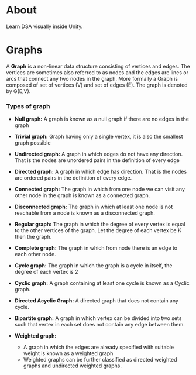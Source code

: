 # About

Learn DSA visually inside Unity. 

# Graphs

A **Graph** is a non-linear data structure consisting of vertices and edges. The vertices are sometimes also referred to as nodes and the edges are lines or arcs that connect any two nodes in the graph. More formally a Graph is composed of set of vertices (V) and set of edges (E). The graph is denoted by G(E,V).

### Types of graph

- **Null graph:** A graph is known as a null graph if there are no edges in the graph

- **Trivial graph:** Graph having only a single vertex, it is also the smallest graph possible

- **Undirected graph:** A graph in which edges do not have any direction. That is the nodes are unordered pairs in the definition of every edge

- **Directed graph:** A graph in which edge has direction. That is the nodes are ordered pairs in the definition of every edge.

- **Connected graph:** The graph in which from one node we can visit any other node in the graph is known as a connected graph.

- **Disconnected graph:** The graph in which at least one node is not reachable from a node is known as a disconnected graph.

- **Regular graph:** The graph in which the degree of every vertex is equal to the other vertices of the graph. Let the degree of each vertex be K then the graph.

- **Complete graph:** The graph in which from node there is an edge to each other node.

- **Cycle graph:** The graph in which the graph is a cycle in itself, the degree of each vertex is 2

- **Cyclic graph:** A graph containing at least one cycle is known as a Cyclic graph.

- **Directed Acyclic Graph:** A directed graph that does not contain any cycle.

- **Bipartite graph:** A graph in which vertex can be divided into two sets such that vertex in each set does not contain any edge between them.

- **Weighted graph:**
	- A graph in which the edges are already specified with suitable weight is known as a weighted graph
	- Weighted graphs can be further classified as directed weighted graphs and undirected weighted graphs.